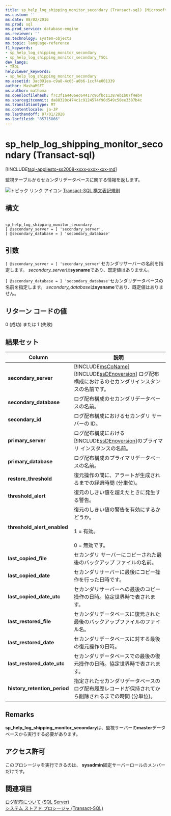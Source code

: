 ```yaml
---
title: sp_help_log_shipping_monitor_secondary (Transact-sql) |Microsoft Docs
ms.custom: ''
ms.date: 08/02/2016
ms.prod: sql
ms.prod_service: database-engine
ms.reviewer: ''
ms.technology: system-objects
ms.topic: language-reference
f1_keywords:
- sp_help_log_shipping_monitor_secondary
- sp_help_log_shipping_monitor_secondary_TSQL
dev_langs:
- TSQL
helpviewer_keywords:
- sp_help_log_shipping_monitor_secondary
ms.assetid: 3ac091ea-c9a8-4c05-a0b6-1ccf4e001339
author: MashaMSFT
ms.author: mathoma
ms.openlocfilehash: f7c3f1a4406ec64417c96fbc11387eb1b07f4eb4
ms.sourcegitcommit: da88320c474c1c9124574f90d549c50ee3387b4c
ms.translationtype: MT
ms.contentlocale: ja-JP
ms.lasthandoff: 07/01/2020
ms.locfileid: "85715866"
---
```

# <a name="sp_help_log_shipping_monitor_secondary-transact-sql"></a>sp_help_log_shipping_monitor_secondary (Transact-sql)
[!INCLUDE[tsql-appliesto-ss2008-xxxx-xxxx-xxx-md](../../includes/applies-to-version/sqlserver.md)]

  監視テーブルからセカンダリデータベースに関する情報を返します。  
  
 
 ![トピック リンク アイコン](../../database-engine/configure-windows/media/topic-link.gif "トピック リンク アイコン") [Transact-SQL 構文表記規則](../../t-sql/language-elements/transact-sql-syntax-conventions-transact-sql.md)  
  
## <a name="syntax"></a>構文  
  
```  
  
sp_help_log_shipping_monitor_secondary  
[ @secondary_server = ] 'secondary_server',  
[ @secondary_database = ] 'secondary_database'  
```  
  
## <a name="arguments"></a>引数  
`[ @secondary_server = ] 'secondary_server'`セカンダリサーバーの名前を指定します。 *secondary_server*は**sysname**であり、既定値はありません。  
  
`[ @secondary_database = ] 'secondary_database'`セカンダリデータベースの名前を指定します。 *secondary_database*は**sysname**であり、既定値はありません。  
  
## <a name="return-code-values"></a>リターン コードの値  
 0 (成功) または 1 (失敗)  
  
## <a name="result-sets"></a>結果セット  
  
|Column|説明|  
|------------|-----------------|  
|**secondary_server**|[!INCLUDE[msCoName](../../includes/msconame-md.md)] [!INCLUDE[ssDEnoversion](../../includes/ssdenoversion-md.md)] ログ配布構成におけるのセカンダリインスタンスの名前です。|  
|**secondary_database**|ログ配布構成のセカンダリデータベースの名前。|  
|**secondary_id**|ログ配布構成におけるセカンダリ サーバーの ID。|  
|**primary_server**|ログ配布構成における [!INCLUDE[ssDEnoversion](../../includes/ssdenoversion-md.md)]のプライマリ インスタンスの名前。|  
|**primary_database**|ログ配布構成のプライマリデータベースの名前。|  
|**restore_threshold**|復元操作の間に、アラートが生成されるまでの経過時間 (分単位)。|  
|**threshold_alert**|復元のしきい値を超えたときに発生する警告。|  
|**threshold_alert_enabled**|復元のしきい値の警告を有効にするかどうか。<br /><br /> 1 = 有効。<br /><br /> 0 = 無効です。|  
|**last_copied_file**|セカンダリ サーバーにコピーされた最後のバックアップ ファイルの名前。|  
|**last_copied_date**|セカンダリサーバーに最後にコピー操作を行った日時です。|  
|**last_copied_date_utc**|セカンダリサーバーへの最後のコピー操作の日時。協定世界時で表されます。|  
|**last_restored_file**|セカンダリデータベースに復元された最後のバックアップファイルのファイル名。|  
|**last_restored_date**|セカンダリデータベースに対する最後の復元操作の日時。|  
|**last_restored_date_utc**|セカンダリデータベースでの最後の復元操作の日時。協定世界時で表されます。|  
|**history_retention_period**|指定されたセカンダリデータベースのログ配布履歴レコードが保持されてから削除されるまでの時間 (分単位)。|  
  
## <a name="remarks"></a>Remarks  
 **sp_help_log_shipping_monitor_secondary**は、監視サーバーの**master**データベースから実行する必要があります。  
  
## <a name="permissions"></a>アクセス許可  
 このプロシージャを実行できるのは、 **sysadmin**固定サーバーロールのメンバーだけです。  
  
## <a name="see-also"></a>関連項目  
 [ログ配布について &#40;SQL Server&#41;](../../database-engine/log-shipping/about-log-shipping-sql-server.md)   
 [システム ストアド プロシージャ &#40;Transact-SQL&#41;](../../relational-databases/system-stored-procedures/system-stored-procedures-transact-sql.md)  
  
  
